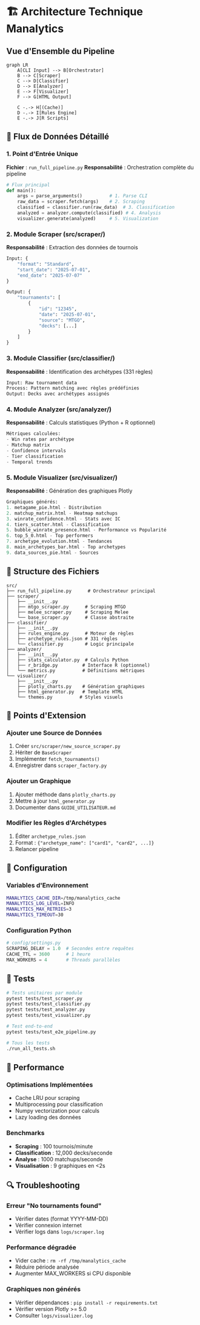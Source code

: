 # 🏗️ Architecture Technique Manalytics

## Vue d'Ensemble du Pipeline

```mermaid
graph LR
    A[CLI Input] --> B[Orchestrator]
    B --> C[Scraper]
    C --> D[Classifier]
    D --> E[Analyzer]
    E --> F[Visualizer]
    F --> G[HTML Output]

    C -.-> H[(Cache)]
    D -.-> I[Rules Engine]
    E -.-> J[R Scripts]
```

## 🔄 Flux de Données Détaillé

### 1. Point d'Entrée Unique

**Fichier** : `run_full_pipeline.py`
**Responsabilité** : Orchestration complète du pipeline

```python
# Flux principal
def main():
    args = parse_arguments()          # 1. Parse CLI
    raw_data = scraper.fetch(args)    # 2. Scraping
    classified = classifier.run(raw_data)  # 3. Classification
    analyzed = analyzer.compute(classified) # 4. Analysis
    visualizer.generate(analyzed)     # 5. Visualization
```

### 2. Module Scraper (src/scraper/)

**Responsabilité** : Extraction des données de tournois

```python
Input: {
    "format": "Standard",
    "start_date": "2025-07-01",
    "end_date": "2025-07-07"
}

Output: {
    "tournaments": [
        {
            "id": "12345",
            "date": "2025-07-01",
            "source": "MTGO",
            "decks": [...]
        }
    ]
}
```

### 3. Module Classifier (src/classifier/)

**Responsabilité** : Identification des archétypes (331 règles)

```python
Input: Raw tournament data
Process: Pattern matching avec règles prédéfinies
Output: Decks avec archétypes assignés
```

### 4. Module Analyzer (src/analyzer/)

**Responsabilité** : Calculs statistiques (Python + R optionnel)

```python
Métriques calculées:
- Win rates par archétype
- Matchup matrix
- Confidence intervals
- Tier classification
- Temporal trends
```

### 5. Module Visualizer (src/visualizer/)

**Responsabilité** : Génération des graphiques Plotly

```python
Graphiques générés:
1. metagame_pie.html - Distribution
2. matchup_matrix.html - Heatmap matchups
3. winrate_confidence.html - Stats avec IC
4. tiers_scatter.html - Classification
5. bubble_winrate_presence.html - Performance vs Popularité
6. top_5_0.html - Top performers
7. archetype_evolution.html - Tendances
8. main_archetypes_bar.html - Top archetypes
9. data_sources_pie.html - Sources
```

## 📁 Structure des Fichiers

```
src/
├── run_full_pipeline.py      # Orchestrateur principal
├── scraper/
│   ├── __init__.py
│   ├── mtgo_scraper.py      # Scraping MTGO
│   ├── melee_scraper.py     # Scraping Melee
│   └── base_scraper.py      # Classe abstraite
├── classifier/
│   ├── __init__.py
│   ├── rules_engine.py      # Moteur de règles
│   ├── archetype_rules.json # 331 règles
│   └── classifier.py        # Logic principale
├── analyzer/
│   ├── __init__.py
│   ├── stats_calculator.py  # Calculs Python
│   ├── r_bridge.py         # Interface R (optionnel)
│   └── metrics.py          # Définitions métriques
└── visualizer/
    ├── __init__.py
    ├── plotly_charts.py    # Génération graphiques
    ├── html_generator.py   # Template HTML
    └── themes.py          # Styles visuels
```

## 🔌 Points d'Extension

### Ajouter une Source de Données

1. Créer `src/scraper/new_source_scraper.py`
2. Hériter de `BaseScraper`
3. Implémenter `fetch_tournaments()`
4. Enregistrer dans `scraper_factory.py`

### Ajouter un Graphique

1. Ajouter méthode dans `plotly_charts.py`
2. Mettre à jour `html_generator.py`
3. Documenter dans `GUIDE_UTILISATEUR.md`

### Modifier les Règles d'Archétypes

1. Éditer `archetype_rules.json`
2. Format : `{"archetype_name": ["card1", "card2", ...]}`
3. Relancer pipeline

## 🔧 Configuration

### Variables d'Environnement

```bash
MANALYTICS_CACHE_DIR=/tmp/manalytics_cache
MANALYTICS_LOG_LEVEL=INFO
MANALYTICS_MAX_RETRIES=3
MANALYTICS_TIMEOUT=30
```

### Configuration Python

```python
# config/settings.py
SCRAPING_DELAY = 1.0  # Secondes entre requêtes
CACHE_TTL = 3600      # 1 heure
MAX_WORKERS = 4       # Threads parallèles
```

## 🧪 Tests

```bash
# Tests unitaires par module
pytest tests/test_scraper.py
pytest tests/test_classifier.py
pytest tests/test_analyzer.py
pytest tests/test_visualizer.py

# Test end-to-end
pytest tests/test_e2e_pipeline.py

# Tous les tests
./run_all_tests.sh
```

## 🚀 Performance

### Optimisations Implémentées

- Cache LRU pour scraping
- Multiprocessing pour classification
- Numpy vectorization pour calculs
- Lazy loading des données

### Benchmarks

- **Scraping** : 100 tournois/minute
- **Classification** : 12,000 decks/seconde
- **Analyse** : 1000 matchups/seconde
- **Visualisation** : 9 graphiques en <2s

## 🔍 Troubleshooting

### Erreur "No tournaments found"

- Vérifier dates (format YYYY-MM-DD)
- Vérifier connexion internet
- Vérifier logs dans `logs/scraper.log`

### Performance dégradée

- Vider cache : `rm -rf /tmp/manalytics_cache`
- Réduire période analysée
- Augmenter MAX_WORKERS si CPU disponible

### Graphiques non générés

- Vérifier dépendances : `pip install -r requirements.txt`
- Vérifier version Plotly >= 5.0
- Consulter `logs/visualizer.log`

